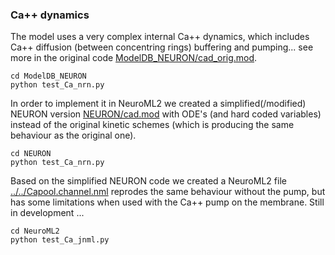 ### Ca++ dynamics

The model uses a very complex internal Ca++ dynamics, which includes Ca++ diffusion (between concentring rings) buffering and pumping... see more in the original code [ModelDB_NEURON/cad_orig.mod](https://github.com/andrisecker/Lawrence2006-CA1-OLM/blob/master/NeuroML2/test_Capool/ModelDB_NEURON/cad_orig.mod).

    cd ModelDB_NEURON
    python test_Ca_nrn.py

In order to implement it in NeuroML2 we created a simplified(/modified) NEURON version [NEURON/cad.mod](https://github.com/andrisecker/Lawrence2006-CA1-OLM/blob/master/NeuroML2/test_Capool/NEURON/cad.mod) with ODE's (and hard coded variables) instead of the original kinetic schemes (which is producing the same behaviour as the original one).

    cd NEURON
    python test_Ca_nrn.py

Based on the simplified NEURON code we created a NeuroML2 file [../../Capool.channel.nml](https://github.com/andrisecker/Lawrence2006-CA1-OLM/blob/master/NeuroML2/Capool.channel.nml) reprodes the same behaviour without the pump, but has some limitations when used with the Ca++ pump on the membrane. Still in development ...

    cd NeuroML2
    python test_Ca_jnml.py
